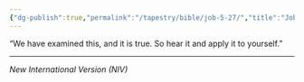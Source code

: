 ```yaml
---
{"dg-publish":true,"permalink":"/tapestry/bible/job-5-27/","title":"Job 5:27","tags":["bible","bible-verse"],"dgHomeLink":true,"dgShowLocalGraph":true,"dgEnableSearch":true}
---
```


“We have examined this, and it is true. So hear it and apply it to yourself.”

---
*New International Version (NIV)*